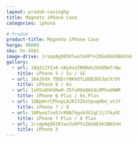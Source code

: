 ```yaml
---
layout: produk-casinghp
title: Magneto iPhone Case
categories: iphone

# Produk
product-title: Magneto iPhone Case
harga: 90000
sku: hn-4501
image-drive: 1rsmpAg98IKlwo3sKPYvZASmEbkXBH3nH
gallery:
  - url: 18q3z2YIv6-nBy8saTN9Rdn2UX9BmfrWw
    title: iPhone 5 / 5s / SE
  - url: 1KAJVdX_fDQDrY8KkOfLDUQJOSJpCXrDt
    title: iPhone 6 / 6s
  - url: 1vHSu6hkVHwH-35fuR9eQAS4LMPhubHWR
    title: iPhone 6 Plus / 6s Plus
  - url: 1OBpHnrCPhxpLAJ6IVZUzVpugHD4_utJY
    title: iPhone 7 / 8
  - url: 1bMyeq7zw5JcKNA7bgvb3GIqCJj1fkyOC
    title: iPhone 7 Plus / 8 Plus
  - url: 1rsmpAg98IKlwo3sKPYvZASmEbkXBH3nH
    title: iPhone X
---
```

